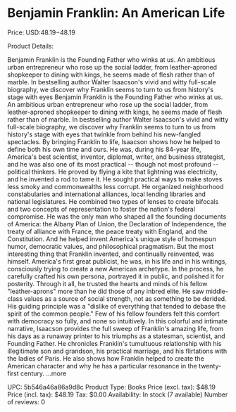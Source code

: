 # Benjamin Franklin: An American Life

Price: USD:$48.19-$48.19

Product Details:

Benjamin Franklin is the Founding Father who winks at us. An ambitious urban entrepreneur who rose up the social ladder, from leather-aproned shopkeeper to dining with kings, he seems made of flesh rather than of marble. In bestselling author Walter Isaacson's vivid and witty full-scale biography, we discover why Franklin seems to turn to us from history's stage with eyes Benjamin Franklin is the Founding Father who winks at us. An ambitious urban entrepreneur who rose up the social ladder, from leather-aproned shopkeeper to dining with kings, he seems made of flesh rather than of marble. In bestselling author Walter Isaacson's vivid and witty full-scale biography, we discover why Franklin seems to turn to us from history's stage with eyes that twinkle from behind his new-fangled spectacles. By bringing Franklin to life, Isaacson shows how he helped to define both his own time and ours. He was, during his 84-year life, America's best scientist, inventor, diplomat, writer, and business strategist, and he was also one of its most practical -- though not most profound -- political thinkers. He proved by flying a kite that lightning was electricity, and he invented a rod to tame it. He sought practical ways to make stoves less smoky and commonwealths less corrupt. He organized neighborhood constabularies and international alliances, local lending libraries and national legislatures. He combined two types of lenses to create bifocals and two concepts of representation to foster the nation's federal compromise. He was the only man who shaped all the founding documents of America: the Albany Plan of Union, the Declaration of Independence, the treaty of alliance with France, the peace treaty with England, and the Constitution. And he helped invent America's unique style of homespun humor, democratic values, and philosophical pragmatism. But the most interesting thing that Franklin invented, and continually reinvented, was himself. America's first great publicist, he was, in his life and in his writings, consciously trying to create a new American archetype. In the process, he carefully crafted his own persona, portrayed it in public, and polished it for posterity. Through it all, he trusted the hearts and minds of his fellow "leather-aprons" more than he did those of any inbred elite. He saw middle-class values as a source of social strength, not as something to be derided. His guiding principle was a "dislike of everything that tended to debase the spirit of the common people." Few of his fellow founders felt this comfort with democracy so fully, and none so intuitively. In this colorful and intimate narrative, Isaacson provides the full sweep of Franklin's amazing life, from his days as a runaway printer to his triumphs as a statesman, scientist, and Founding Father. He chronicles Franklin's tumultuous relationship with his illegitimate son and grandson, his practical marriage, and his flirtations with the ladies of Paris. He also shows how Franklin helped to create the American character and why he has a particular resonance in the twenty-first century. ...more

UPC: 5b546a46a86a9d8c
Product Type: Books
Price (excl. tax): $48.19
Price (incl. tax): $48.19
Tax: $0.00
Availability: In stock (7 available)
Number of reviews: 0